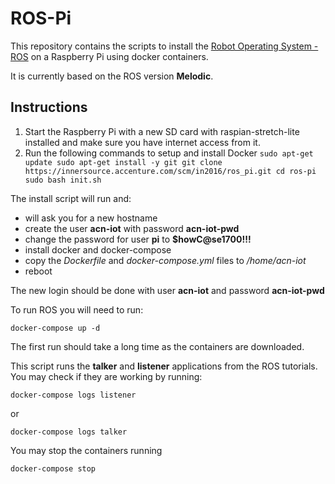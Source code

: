 # ROS-Pi

This repository contains the scripts to install the [Robot Operating System - ROS](https://www.ros.org/) on a Raspberry Pi using docker containers.

It is currently based on the ROS version **Melodic**.

## Instructions

1) Start the Raspberry Pi with a new SD card with raspian-stretch-lite installed and make sure you have internet access from it.
2) Run the following commands to setup and install Docker
`
sudo apt-get update
sudo apt-get install -y git
git clone https://innersource.accenture.com/scm/in2016/ros_pi.git
cd ros-pi
sudo bash init.sh
`

The install script will run and:
* will ask you for a new hostname
* create the user **acn-iot** with password **acn-iot-pwd**
* change the password for user **pi** to **$howC@se1700!!!**
* install docker and docker-compose
* copy the *Dockerfile* and *docker-compose.yml* files to */home/acn-iot*
* reboot

The new login should be done with user **acn-iot** and password **acn-iot-pwd**

To run ROS you will need to run:

`
docker-compose up -d
`

The first run should take a long time as the containers are downloaded.

This script runs the **talker** and **listener** applications from the ROS tutorials. You may check if they are working by running:

`
docker-compose logs listener
`

or 

`
docker-compose logs talker
`

You may stop the containers running

`
docker-compose stop
`

